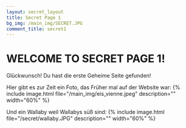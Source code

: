 ```yaml
---
layout: secret_layout
title: Secret Page 1
bg_img: /main_img/SECRET.JPG
comment_title: secret1
---
```


# WELCOME TO SECRET PAGE 1!

Glückwunsch! Du hast die erste Geheime Seite gefunden!

Hier gibt es zur Zeit ein Foto, das Früher mal auf der Website war:
{% include image.html file="/main_img/eis_vienne.jpeg" description="" width="60%" %}

Und ein Wallaby weil Wallabys süß sind:
{% include image.html file="/secret/wallaby.JPG" description="" width="60%" %}

